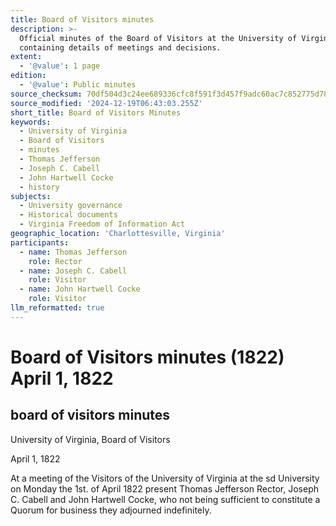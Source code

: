```yaml
---
title: Board of Visitors minutes
description: >-
  Official minutes of the Board of Visitors at the University of Virginia
  containing details of meetings and decisions.
extent:
  - '@value': 1 page
edition:
  - '@value': Public minutes
source_checksum: 70df504d3c24ee689336cfc8f591f3d457f9adc60ac7c852775d7845e0b46c81
source_modified: '2024-12-19T06:43:03.255Z'
short_title: Board of Visitors Minutes
keywords:
  - University of Virginia
  - Board of Visitors
  - minutes
  - Thomas Jefferson
  - Joseph C. Cabell
  - John Hartwell Cocke
  - history
subjects:
  - University governance
  - Historical documents
  - Virginia Freedom of Information Act
geographic_location: 'Charlottesville, Virginia'
participants:
  - name: Thomas Jefferson
    role: Rector
  - name: Joseph C. Cabell
    role: Visitor
  - name: John Hartwell Cocke
    role: Visitor
llm_reformatted: true
---
```

Board of Visitors minutes (1822) April 1, 1822
==============================================

board of visitors minutes
-------------------------

University of Virginia, Board of Visitors

April 1, 1822

At a meeting of the Visitors of the University of Virginia at the sd University on Monday the 1st. of April 1822 present Thomas Jefferson Rector, Joseph C. Cabell and John Hartwell Cocke, who not being sufficient to constitute a Quorum for business they adjourned indefinitely.
